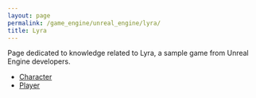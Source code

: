 ```yaml
---
layout: page
permalink: /game_engine/unreal_engine/lyra/
title: Lyra
---
```


Page dedicated to knowledge related to Lyra, a sample game from Unreal Engine developers.

- [Character](/wiki/game_engine/unreal_engine/lyra/character)
- [Player](/wiki/game_engine/unreal_engine/lyra/player)


